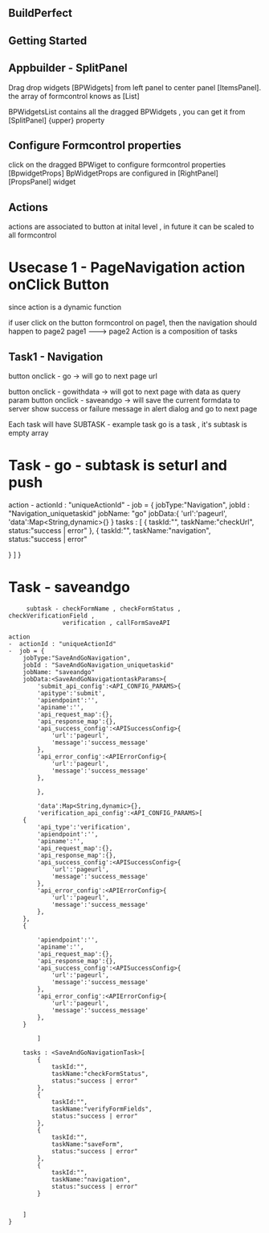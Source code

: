 ## BuildPerfect

## Getting Started

## Appbuilder - SplitPanel

Drag drop widgets [BPWidgets] from left panel to center panel [ItemsPanel].
the array of formcontrol knows as [List<BPWidgets>]

BPWidgetsList contains all the dragged BPWidgets , you can get it from [SplitPanel] {upper} property

## Configure Formcontrol properties

click on the dragged BPWiget to configure formcontrol properties [BpwidgetProps]
BpWidgetProps are configured in [RightPanel] [PropsPanel] widget

## Actions

actions are associated to button at inital level , in future it can be scaled to all formcontrol

# Usecase 1 - PageNavigation action onClick Button

since action is a dynamic function

if user click on the button formcontrol on page1, then the navigation should happen to page2
page1 ---> page2
Action is a composition of tasks

## Task1 - Navigation

button onclick - go -> will go to next page url

button onclick - gowithdata -> will got to next page with data as query param
button onclick - saveandgo -> will save the current formdata to server show success or failure
message in alert dialog and go to next page

Each task will have SUBTASK - example task go is a task , it's subtask is empty array

# Task - go - subtask is seturl and push

action - actionId : "uniqueActionId" - job = {
jobType:"Navigation",
jobId : "Navigation_uniquetaskid"
jobName: "go"
jobData:<NavigationtaskParams>{
'url':'pageurl',
'data':Map<String,dynamic>{}
}
tasks : <Navigationtask>[
{
taskId:"",
taskName:"checkUrl",
status:"success | error"
},
{
taskId:"",
taskName:"navigation",
status:"success | error"

}
]
}

# Task - saveandgo

         subtask - checkFormName , checkFormStatus , checkVerificationField ,
                   verification , callFormSaveAPI

    action
    -  actionId : "uniqueActionId"
    -  job = {
        jobType:"SaveAndGoNavigation",
        jobId : "SaveAndGoNavigation_uniquetaskid"
        jobName: "saveandgo"
        jobData:<SaveAndGoNavigationtaskParams>{
            'submit_api_config':<API_CONFIG_PARAMS>{
            'apitype':'submit',
            'apiendpoint':'',
            'apiname':'',
            'api_request_map':{},
            'api_response_map':{},
            'api_success_config':<APISuccessConfig>{
                'url':'pageurl',
                'message':'success_message'
            },
            'api_error_config':<APIErrorConfig>{
                'url':'pageurl',
                'message':'success_message'
            },

            },

            'data':Map<String,dynamic>{},
            'verification_api_config':<API_CONFIG_PARAMS>[
        {
            'api_type':'verification',
            'apiendpoint':'',
            'apiname':'',
            'api_request_map':{},
            'api_response_map':{},
            'api_success_config':<APISuccessConfig>{
                'url':'pageurl',
                'message':'success_message'
            },
            'api_error_config':<APIErrorConfig>{
                'url':'pageurl',
                'message':'success_message'
            },
        },
        {

            'apiendpoint':'',
            'apiname':'',
            'api_request_map':{},
            'api_response_map':{},
            'api_success_config':<APISuccessConfig>{
                'url':'pageurl',
                'message':'success_message'
            },
            'api_error_config':<APIErrorConfig>{
                'url':'pageurl',
                'message':'success_message'
            },
        }

            ]

        tasks : <SaveAndGoNavigationTask>[
            {
                taskId:"",
                taskName:"checkFormStatus",
                status:"success | error"
            },
            {
                taskId:"",
                taskName:"verifyFormFields",
                status:"success | error"
            },
            {
                taskId:"",
                taskName:"saveForm",
                status:"success | error"
            },
            {
                taskId:"",
                taskName:"navigation",
                status:"success | error"
            }


        ]
    }
